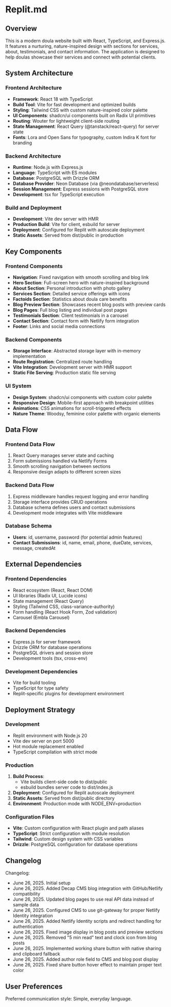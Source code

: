 # Replit.md

## Overview

This is a modern doula website built with React, TypeScript, and Express.js. It features a nurturing, nature-inspired design with sections for services, about, testimonials, and contact information. The application is designed to help doulas showcase their services and connect with potential clients.

## System Architecture

### Frontend Architecture
- **Framework**: React 18 with TypeScript
- **Build Tool**: Vite for fast development and optimized builds
- **Styling**: Tailwind CSS with custom nature-inspired color palette
- **UI Components**: shadcn/ui components built on Radix UI primitives
- **Routing**: Wouter for lightweight client-side routing
- **State Management**: React Query (@tanstack/react-query) for server state
- **Fonts**: Lora and Open Sans for typography, custom Indira K font for branding

### Backend Architecture
- **Runtime**: Node.js with Express.js
- **Language**: TypeScript with ES modules
- **Database**: PostgreSQL with Drizzle ORM
- **Database Provider**: Neon Database (via @neondatabase/serverless)
- **Session Management**: Express sessions with PostgreSQL store
- **Development**: tsx for TypeScript execution

### Build and Deployment
- **Development**: Vite dev server with HMR
- **Production Build**: Vite for client, esbuild for server
- **Deployment**: Configured for Replit with autoscale deployment
- **Static Assets**: Served from dist/public in production

## Key Components

### Frontend Components
- **Navigation**: Fixed navigation with smooth scrolling and blog link
- **Hero Section**: Full-screen hero with nature-inspired background
- **About Section**: Personal introduction with photo gallery
- **Services Section**: Detailed service offerings with icons
- **Factoids Section**: Statistics about doula care benefits
- **Blog Preview Section**: Showcases recent blog posts with preview cards
- **Blog Pages**: Full blog listing and individual post pages
- **Testimonials Section**: Client testimonials in a carousel
- **Contact Section**: Contact form with Netlify form integration
- **Footer**: Links and social media connections

### Backend Components
- **Storage Interface**: Abstracted storage layer with in-memory implementation
- **Route Registration**: Centralized route handling
- **Vite Integration**: Development server with HMR support
- **Static File Serving**: Production static file serving

### UI System
- **Design System**: shadcn/ui components with custom color palette
- **Responsive Design**: Mobile-first approach with breakpoint utilities
- **Animations**: CSS animations for scroll-triggered effects
- **Nature Theme**: Woodsy, feminine color palette with organic elements

## Data Flow

### Frontend Data Flow
1. React Query manages server state and caching
2. Form submissions handled via Netlify Forms
3. Smooth scrolling navigation between sections
4. Responsive design adapts to different screen sizes

### Backend Data Flow
1. Express middleware handles request logging and error handling
2. Storage interface provides CRUD operations
3. Database schema defines users and contact submissions
4. Development mode integrates with Vite middleware

### Database Schema
- **Users**: id, username, password (for potential admin features)
- **Contact Submissions**: id, name, email, phone, dueDate, services, message, createdAt

## External Dependencies

### Frontend Dependencies
- React ecosystem (React, React DOM)
- UI libraries (Radix UI, Lucide icons)
- State management (React Query)
- Styling (Tailwind CSS, class-variance-authority)
- Form handling (React Hook Form, Zod validation)
- Carousel (Embla Carousel)

### Backend Dependencies
- Express.js for server framework
- Drizzle ORM for database operations
- PostgreSQL drivers and session store
- Development tools (tsx, cross-env)

### Development Dependencies
- Vite for build tooling
- TypeScript for type safety
- Replit-specific plugins for development environment

## Deployment Strategy

### Development
- Replit environment with Node.js 20
- Vite dev server on port 5000
- Hot module replacement enabled
- TypeScript compilation with strict mode

### Production
1. **Build Process**: 
   - Vite builds client-side code to dist/public
   - esbuild bundles server code to dist/index.js
2. **Deployment**: Configured for Replit autoscale deployment
3. **Static Assets**: Served from dist/public directory
4. **Environment**: Production mode with NODE_ENV=production

### Configuration Files
- **Vite**: Custom configuration with React plugin and path aliases
- **TypeScript**: Strict configuration with module resolution
- **Tailwind**: Custom design system with CSS variables
- **Drizzle**: PostgreSQL configuration for database operations

## Changelog

Changelog:
- June 26, 2025. Initial setup
- June 26, 2025. Added Decap CMS blog integration with GitHub/Netlify compatibility
- June 26, 2025. Updated blog pages to use real API data instead of sample data
- June 26, 2025. Configured CMS to use git-gateway for proper Netlify Identity integration
- June 26, 2025. Added Netlify Identity scripts and redirect handling for authentication
- June 26, 2025. Fixed image display in blog posts and preview sections
- June 26, 2025. Removed "5 min read" text and clock icon from blog posts
- June 26, 2025. Implemented working share button with native sharing and clipboard fallback
- June 26, 2025. Added author role field to CMS and blog post display
- June 26, 2025. Fixed share button hover effect to maintain proper text color

## User Preferences

Preferred communication style: Simple, everyday language.